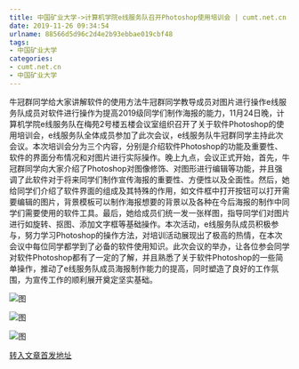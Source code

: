 ```yaml
---
title: 中国矿业大学->计算机学院e线服务队召开Photoshop使用培训会 | cumt.net.cn
date: 2019-11-26 09:34:54
urlname: 88566d5d96c2d4e2b93ebbae019cbf48
tags: 
- 中国矿业大学
categories:
- cumt.net.cn
- 中国矿业大学
---
```

牛冠群同学给大家讲解软件的使用方法牛冠群同学教导成员对图片进行操作e线服务队成员对软件进行操作为提高2019级同学们制作海报的能力，11月24日晚，计算机学院e线服务队在梅苑2号楼五楼会议室组织召开了关于软件Photoshop的使用培训会，e线服务队全体成员参加了此次会议，e线服务队牛冠群同学主持此次会议。本次培训会分为三个内容，分别是介绍软件Photoshop的功能及重要性、软件的界面分布情况和对图片进行实际操作。晚上九点，会议正式开始，首先，牛冠群同学向大家介绍了Photoshop对图像修饰、对图形进行编辑等功能，并且强调了此软件对于将来同学们制作宣传海报的重要性、方便性以及全面性。然后，她给同学们介绍了软件界面的组成及其特殊的作用，如文件框中打开按钮可以打开需要编辑的图片，背景模板可以制作海报想要的背景以及各种在今后海报的制作中同学们需要使用的软件工具。最后，她给成员们统一发一张样图，指导同学们对图片进行如旋转、抠图、添加文字框等基础操作。本次活动，e线服务队成员积极参与，努力学习Photoshop的操作方法，对培训活动展现出了极高的热情，在本次会议中每位同学都学到了必备的软件使用知识。此次会议的举办，让各位参会同学对软件Photoshop都有了一定的了解，并且熟悉了关于软件Photoshop的一些简单操作，推动了e线服务队成员海报制作能力的提高，同时塑造了良好的工作氛围，为宣传工作的顺利展开奠定坚实基础。

![图](http://xwzx.cumt.edu.cn/_upload/article/images/af/d3/68e067114d9588bcf2bea89418a6/01907eef-f692-42fa-af1e-67bba4549446.png)

![图](http://xwzx.cumt.edu.cn/_upload/article/images/af/d3/68e067114d9588bcf2bea89418a6/a840f654-b4a7-46b2-a127-1d7ff8d77bb5.png)

![图](http://xwzx.cumt.edu.cn/_upload/article/images/af/d3/68e067114d9588bcf2bea89418a6/25a2b9d9-158c-4fe6-8a66-75df512be74c.png)

[转入文章首发地址](http://xwzx.cumt.edu.cn/68/e8/c523a551144/page.htm)